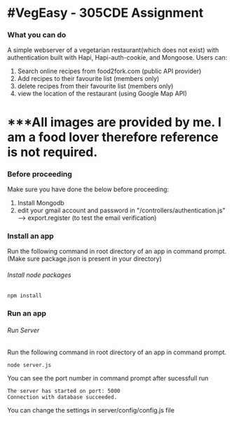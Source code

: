 #VegEasy - 305CDE Assignment
========================
### What you can do

A simple webserver of a vegetarian restaurant(which does not exist) with authentication built with Hapi, Hapi-auth-cookie, and Mongoose. Users can:
1) Search online recipes from food2fork.com (public API provider)
2) Add recipes to their favourite list (members only)
3) delete recipes from their favourite list (members only)
4) view the location of the restaurant (using Google Map API)

***All images are provided by me. I am a food lover therefore reference is not required.
========================

### Before proceeding
Make sure you have done the below before proceeding:
1) Install Mongodb
2) edit your gmail account and password in "/controllers/authentication.js" --> export.register
(to test the email verification)


### Install an app

Run the following command in root directory of an app in command prompt.
(Make sure package.json is present in your directory)

###### *Install node packages*

```
npm install
```

### Run an app

###### *Run Server*

Run the following command in root directory of an app in command prompt.
```
node server.js
```
You can see the port number in command prompt after sucessfull run

```
The server has started on port: 5000
Connection with database succeeded.

```

You can change the settings in server/config/config.js file
